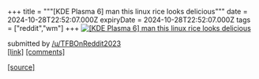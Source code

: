 +++
title = """[KDE Plasma 6] man this linux rice looks delicious"""
date = 2024-10-28T22:52:07.000Z
expiryDate = 2024-10-28T22:52:07.000Z
tags = ["reddit","wm"]
+++
[![[KDE Plasma 6] man this linux rice looks delicious](https://preview.redd.it/9lzow13rtkxd1.png?width=640&crop=smart&auto=webp&s=afcb1ce9d4bb0a9c8d6fb5ac155d8cc227d8face "[KDE Plasma 6] man this linux rice looks delicious")](https://www.reddit.com/r/unixporn/comments/1gefoxv/kde_plasma_6_man_this_linux_rice_looks_delicious/)

submitted by [/u/TFBOnReddit2023](https://www.reddit.com/user/TFBOnReddit2023)  
[\[link\]](https://i.redd.it/9lzow13rtkxd1.png) [\[comments\]](https://www.reddit.com/r/unixporn/comments/1gefoxv/kde_plasma_6_man_this_linux_rice_looks_delicious/)

[[source]](https://www.reddit.com/r/unixporn/comments/1gefoxv/kde_plasma_6_man_this_linux_rice_looks_delicious/)
